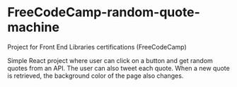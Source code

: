 # FreeCodeCamp-random-quote-machine

Project for Front End Libraries certifications (FreeCodeCamp)

Simple React project where user can click on a button and get random quotes from an API. The user can also tweet each quote.
When a new quote is retrieved, the background color of the page also changes.
